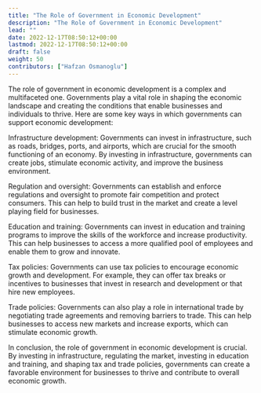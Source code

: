 ```yaml
---
title: "The Role of Government in Economic Development"
description: "The Role of Government in Economic Development"
lead: ""
date: 2022-12-17T08:50:12+00:00
lastmod: 2022-12-17T08:50:12+00:00
draft: false
weight: 50
contributors: ["Hafzan Osmanoglu"]
---
```


The role of government in economic development is a complex and multifaceted one. Governments play a vital role in shaping the economic landscape and creating the conditions that enable businesses and individuals to thrive. Here are some key ways in which governments can support economic development:

Infrastructure development: Governments can invest in infrastructure, such as roads, bridges, ports, and airports, which are crucial for the smooth functioning of an economy. By investing in infrastructure, governments can create jobs, stimulate economic activity, and improve the business environment.

Regulation and oversight: Governments can establish and enforce regulations and oversight to promote fair competition and protect consumers. This can help to build trust in the market and create a level playing field for businesses.

Education and training: Governments can invest in education and training programs to improve the skills of the workforce and increase productivity. This can help businesses to access a more qualified pool of employees and enable them to grow and innovate.

Tax policies: Governments can use tax policies to encourage economic growth and development. For example, they can offer tax breaks or incentives to businesses that invest in research and development or that hire new employees.

Trade policies: Governments can also play a role in international trade by negotiating trade agreements and removing barriers to trade. This can help businesses to access new markets and increase exports, which can stimulate economic growth.

In conclusion, the role of government in economic development is crucial. By investing in infrastructure, regulating the market, investing in education and training, and shaping tax and trade policies, governments can create a favorable environment for businesses to thrive and contribute to overall economic growth.
